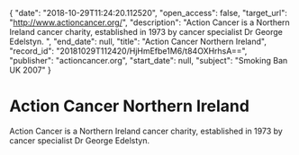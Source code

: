 {
  "date": "2018-10-29T11:24:20.112520", 
  "open_access": false, 
  "target_url": "http://www.actioncancer.org/", 
  "description": "Action Cancer is a Northern Ireland cancer charity, established in 1973 by cancer specialist Dr George Edelstyn. ", 
  "end_date": null, 
  "title": "Action Cancer Northern Ireland", 
  "record_id": "20181029T112420/HjHmEfbe1M6/t84OXHrhsA==", 
  "publisher": "actioncancer.org", 
  "start_date": null, 
  "subject": "Smoking Ban UK 2007"
}

# Action Cancer Northern Ireland

Action Cancer is a Northern Ireland cancer charity, established in 1973 by cancer specialist Dr George Edelstyn. 